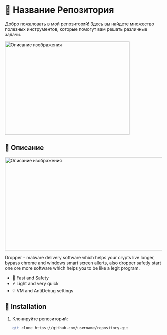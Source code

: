 # 🌟 Название Репозитория

Добро пожаловать в мой репозиторий! Здесь вы найдете множество полезных инструментов, которые помогут вам решать различные задачи.

<img src="https://i.ibb.co/ZRgfh9jj/IMG-6773-2.png" alt="Описание изображения" width="400" height="300" />
  <!-- картинка-блок -->

## 🚀 Описание

<img src="https://github.com/WizardSofts1337/Dropper/blob/main/dropper.mp4" alt="Описание изображения" width="600" height="300" />
  <!-- картинка-блок -->

Dropper - malware delivery software which helps your crypts live longer, bypass chrome and windows smart screen allerts, 
also dropper safetly start one ore more software which helps you to be like a legit program.

- 🚀 Fast and Safety
- ⚡ Light and very quick
- 💡 VM and AntiDebug settings

## 📂 Installation

1. Клонируйте репозиторий:
   ```bash
   git clone https://github.com/username/repository.git
